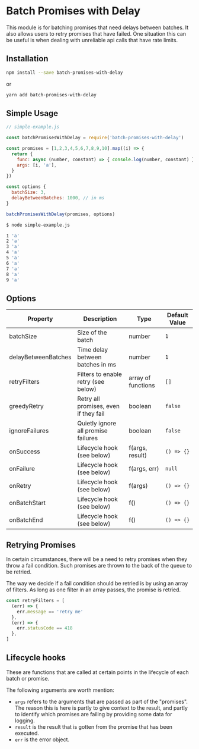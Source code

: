 # Batch Promises with Delay

This module is for batching promises that need delays between batches. It also allows users to retry promises that have failed. One situation this can be useful is when dealing with unreliable api calls that have rate limits.

## Installation

```sh
npm install --save batch-promises-with-delay
```

or

```sh
yarn add batch-promises-with-delay
```

## Simple Usage

```js
// simple-example.js

const batchPromisesWithDelay = require('batch-promises-with-delay')

const promises = [1,2,3,4,5,6,7,8,9,10].map((i) => {
  return {
    func: async (number, constant) => { console.log(number, constant) },
    args: [i, 'a'],
  }
})

const options {
  batchSize: 3,
  delayBetweenBatches: 1000, // in ms
}

batchPromisesWithDelay(promises, options)
```

```sh
$ node simple-example.js

1 'a'
2 'a'
3 'a'
4 'a'
5 'a'
6 'a'
7 'a'
8 'a'
9 'a'
```

## Options

| Property            | Description                           | Type               | Default Value |
|---------------------|---------------------------------------|--------------------|---------------|
| batchSize           | Size of the batch                     | number             | `1`           |
| delayBetweenBatches | Time delay between batches in ms      | number             | `1`           |
| retryFilters        | Filters to enable retry (see below)   | array of functions | `[]`          |
| greedyRetry         | Retry all promises, even if they fail | boolean            | `false`       |
| ignoreFailures      | Quietly ignore all promise failures   | boolean            | `false`       |
| onSuccess           | Lifecycle hook (see below)            | f(args, result)    | `() => {}`    |
| onFailure           | Lifecycle hook (see below)            | f(args, err)       | `null`        |
| onRetry             | Lifecycle hook (see below)            | f(args)            | `() => {}`    |
| onBatchStart        | Lifecycle hook (see below)            | f()                | `() => {}`    |
| onBatchEnd          | Lifecycle hook (see below)            | f()                | `() => {}`    |

## Retrying Promises

In certain circumstances, there will be a need to retry promises when they throw a fail condition. Such promises are thrown to the back of the queue to be retried.

The way we decide if a fail condition should be retried is by using an array of filters. As long as one filter in an array passes, the promise is retried.

```js
const retryFilters = [
  (err) => {
    err.message == 'retry me'
  },
  (err) => {
    err.statusCode == 418
  },
]
```

## Lifecycle hooks

These are functions that are called at certain points in the lifecycle of each batch or promise.

The following arguments are worth mention:
- `args` refers to the arguments that are passed as part of the "promises". The reason this is here is partly to give context to the result, and partly to identify which promises are failing by providing some data for logging.
- `result` is the result that is gotten from the promise that has been executed.
- `err` is the error object.
